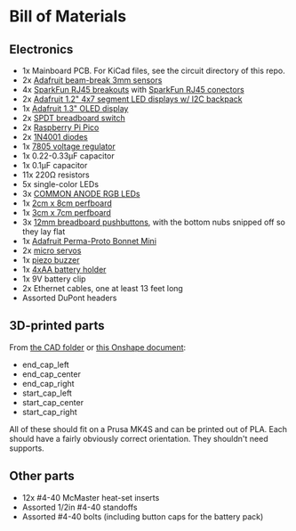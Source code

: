 # Bill of Materials
## Electronics
* 1x Mainboard PCB. For KiCad files, see the circuit directory of this repo.
* 2x [Adafruit beam-break 3mm sensors](https://www.adafruit.com/product/2167)
* 4x [SparkFun RJ45 breakouts](https://www.sparkfun.com/sparkfun-rj45-breakout.html) with [SparkFun RJ45 conectors](https://www.sparkfun.com/rj45-8-pin-connector.html)
* 2x [Adafruit 1.2" 4x7 segment LED displays w/ I2C backpack](https://www.adafruit.com/product/1269)
* 1x [Adafruit 1.3" OLED display](https://www.adafruit.com/product/938)
* 2x [SPDT breadboard switch](https://www.adafruit.com/product/805)
* 2x [Raspberry Pi Pico](https://www.adafruit.com/product/5525)
* 2x [1N4001 diodes](https://www.adafruit.com/product/755)
* 1x [7805 voltage regulator](https://www.adafruit.com/product/2164)
* 1x 0.22-0.33µF capacitor
* 1x 0.1µF capacitor
* 11x 220Ω resistors
* 5x single-color LEDs
* 3x [COMMON ANODE RGB LEDs](https://www.adafruit.com/product/302)
* 1x [2cm x 8cm perfboard](https://www.adafruit.com/product/4783)
* 1x [3cm x 7cm perfboard](https://www.adafruit.com/product/4784)
* 3x [12mm breadboard pushbuttons](https://www.adafruit.com/product/1119), with the bottom nubs snipped off so they lay flat
* 1x [Adafruit Perma-Proto Bonnet Mini](https://www.adafruit.com/product/3203)
* 2x [micro servos](https://www.adafruit.com/product/169)
* 1x [piezo buzzer](https://www.adafruit.com/product/160)
* 1x [4xAA battery holder](https://www.adafruit.com/product/3859)
* 1x 9V battery clip
* 2x Ethernet cables, one at least 13 feet long
* Assorted DuPont headers

## 3D-printed parts
From [the CAD folder](../cad) or [this Onshape document]():
* end_cap_left
* end_cap_center
* end_cap_right
* start_cap_left
* start_cap_center
* start_cap_right

All of these should fit on a Prusa MK4S and can be printed out of PLA. Each should have a fairly obviously correct orientation. They shouldn't need supports.

## Other parts
* 12x #4-40 McMaster heat-set inserts
* Assorted 1/2in #4-40 standoffs
* Assorted #4-40 bolts (including button caps for the battery pack)